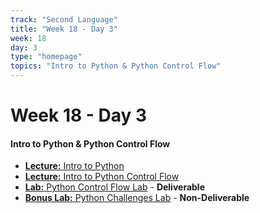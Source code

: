 ```yaml
---
track: "Second Language"
title: "Week 18 - Day 3"
week: 18
day: 3
type: "homepage"
topics: "Intro to Python & Python Control Flow"
---
```


# Week 18 - Day 3

#### Intro to Python & Python Control Flow

- [**Lecture:** Intro to Python](/second-language/week-18/day-3/lecture-materials/intro-to-python/)
- [**Lecture:** Intro to Python Control Flow](/second-language/week-18/day-3/lecture-materials/intro-to-python-control-flow/)
- [**Lab:** Python Control Flow Lab](/second-language/week-18/day-3/labs/python-control-flow-lab/) - **Deliverable**
- [**Bonus Lab:** Python Challenges Lab](/second-language/week-18/day-3/labs/python-challenges-lab/) - **Non-Deliverable**
